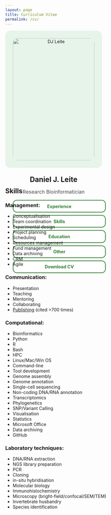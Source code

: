 ```yaml
---
layout: page
title: Curriculum Vitae
permalink: /cv/
---
```

<div class="cv-container">
  <!-- Sidebar -->
  <aside class="cv-sidebar" style="text-align: center;">
    <img src="{{ '/images/DJL_ID_photo.webp' | relative_url }}" alt="DJ Leite">
    <h2>Daniel J. Leite</h2>
    <p>Research Bioinformatician</p>
    <a class="cv-button" onclick="showSection('experience')">Experience</a>
    <a class="cv-button" onclick="showSection('skills')">Skills</a>
    <a class="cv-button" onclick="showSection('education')">Education</a>
    <a class="cv-button" onclick="showSection('other')">Other</a>
    <a class="cv-button" href="/assets/cv/DJ_Leite_CV.pdf" target="_blank">Download CV</a>
  </aside>

  <!-- Main Content -->
  <div class="cv-content">
    <!-- Skills -->
    <div id="skills" class="cv-section active">
      <h2>Skills</h2>
        <h3>Management:</h3>
          <ul>
            <li>Conceptualisation</li>
            <li>Team coordination</li>
            <li>Experimental design</li>
            <li>Project planning</li>
            <li>Scheduling</li>
            <li>Resources management</li>
            <li>Fund management</li>
            <li>Data archiving</li>
            <li>CRM</li>
            <li>Agile</li>
          </ul>
        <h3>Communication:</h3>
            <ul>
            <li>Presentation</li>
            <li>Teaching</li>
            <li>Mentoring</li>
            <li>Collaborating</li>
            <li><a href="https://djleite.github.io/publications" target="_blank">Publishing</a> (cited &gt;700 times)</li>
          </ul>
        <h3>Computational:</h3>
          <ul>
            <li>Bioinformatics</li>
            <li>Python</li>
            <li>R</li>
            <li>Bash</li>
            <li>HPC</li>
            <li>Linux/Mac/Win OS</li>
            <li>Command-line</li>
            <li>Tool development</li>
            <li>Genome assembly</li>
            <li>Genome annotation</li>
            <li>Single-cell sequencing</li>
            <li>Non-coding DNA/RNA annotation</li>
            <li>Transcriptomics</li>
            <li>Phylogenetics</li>
            <li>SNP/Variant Calling</li>
            <li>Visualisation</li>
            <li>Statistics</li>
            <li>Microsoft Office</li>
            <li>Data archiving</li>
            <li>GitHub</li>
          </ul>
        <h3>Laboratory techniques:</h3>
          <ul>
            <li>DNA/RNA extraction</li>
            <li>NGS library preparation</li>
            <li>PCR</li>
            <li>Cloning</li>
            <li>in-situ hybridisation</li>
            <li>Molecular biology</li>
            <li>Immunohistochemistry</li>
            <li>Microscopy (bright-field/confocal/SEM/TEM)</li>
            <li>Invertebrate husbandry</li>
            <li>Species identification</li>
          </ul>
    </div>

<!-- Experience -->
<div id="experience" class="cv-section">
  <h2>Experience</h2>
  <div class="job-entry">
    <div class="job-header">
      <div class="job-title">Senior Bioinformatician and Business Developer</div>
      <div class="job-date">2024 May – Oct</div>
    </div>
    <div class="job-place">Pragmatic Genomics</div>
    <div class="toggle-btn" onclick="toggleJob(this)">Show more ▼</div>
    <div class="job-description">
      <h4>Responsibilities:</h4>
      <ul>
        <li>Developed genomics SaaS tools for cloud-based analyses</li>
        <li>Conceptualised ideas, reviewed and tested using agile practices and GitHub version control</li>
        <li>Established and managed high and low-touch sales funnels</li>
        <li>Improved CRM (Hubspot), customer engagement, automation (Make), and feedback integration</li>
        <li>Optimised website (HTML/CSS), improved design, SEO (Lighthouse), online resources (blogs, tutorials, functionality information), and branding</li>
      </ul>
      <h4>Achievements:</h4>
      <ul>
        <li>Improved front/back-end tool functionality, UX, security, and ensured biological and scientific rigour</li>
        <li>Increased B2B and B2C sales over £50k pa via improved sales funnels and CRM methods</li>
        <li>Overhauled website content, performance, and resources to attract and support customers</li>
      </ul>
    </div>
  </div>

  <div class="job-entry">
    <div class="job-header">
      <div class="job-title">Postdoctoral Researcher</div>
      <div class="job-date">2020 – 2024</div>
    </div>
    <div class="job-place">Durham University</div>
    <div class="toggle-btn" onclick="toggleJob(this)">Show more ▼</div>
    <div class="job-description">
      <h4>Responsibilities:</h4>
      <ul>
        <li>Co-led team coordination, international collaborations, resource and fund management</li>
        <li>Conceived experimental design, technical analyses and scientific interpretations</li>
        <li>Managed data collections, archiving, task designation, communications and publications</li>
        <li>Mentored and supervised Postdocs/PhDs/undergraduates, teaching computational analyses</li>
      </ul>
      <h4>Achievements:</h4>
      <ul>
        <li>Discovered and published new insights of spider development at single-cell resolution</li>
        <li>Assembling and annotating four new spider genomes using NGS long-read (PacBio HiFi/Iso-Seq) and short-read (Illumina DNA/RNA-Seq and Arima HiC) technologies</li>
        <li>Developed novel bioinformatic approaches for studying genome synteny and evolution</li>
      </ul>
      <h4>Projects:</h4>
      <ul>
        <li>Single-cell RNA-Seq (SPLiTseq) transcriptomics analyses of spider development</li>
        <li>Systematic identification of duplicate genes in chelicerate whole genome duplications</li>
      </ul>
    </div>
  </div>

  <div class="job-entry">
    <div class="job-header">
      <div class="job-title">Associate Lecturer</div>
      <div class="job-date">2021 – 2023</div>
    </div>
    <div class="job-place">Oxford Brookes University</div>
    <div class="toggle-btn" onclick="toggleJob(this)">Show more ▼</div>
    <div class="job-description">
      <h4>Responsibilities:</h4>
      <ul>
        <li>Design course material and examinations, in coordination with co-lecturers</li>
        <li>Taught theoretical and bioinformatic practical sessions and mentoring undergraduate students</li>
      </ul>
      <h4>Achievements:</h4>
      <ul>
        <li>Received excellent feedback from students and co-lecturers, evidenced by high exam scores</li>
      </ul>
    </div>
  </div>

  <div class="job-entry">
    <div class="job-header">
      <div class="job-title">Postdoctoral Researcher</div>
      <div class="job-date">2018 – 2020</div>
    </div>
    <div class="job-place">University College London</div>
    <div class="toggle-btn" onclick="toggleJob(this)">Show more ▼</div>
    <div class="job-description">
      <h4>Responsibilities:</h4>
      <ul>
        <li>Co-led an international trip to collect live animals, transport, care, complied to law and regulations</li>
        <li>Conceived of experimental design, technical analyses and scientific interpretations</li>
        <li>Managed data collections, archiving, collaborations and publications</li>
        <li>Mentored PhDs and In2Science outreach, teaching wet-lab and computational analyses</li>
      </ul>
      <h4>Achievements:</h4>
      <ul>
        <li>Sequenced, assembled and published the first polyclad flatworm genome</li>
        <li>Learnt single-cell wet-lab and bioinformatic analyses</li>
        <li>Learnt phylogenetic techniques and methods testing</li>
      </ul>
      <h4>Projects:</h4>
      <ul>
        <li>Genome assembly (PacBio CCS) and annotation of a polyclad flatworm</li>
        <li>Single-cell analysis of early development of spiral cleavage and larva in lophotrochozoans</li>
        <li>Phylogenetic relationships of major animal clades</li>
      </ul>
    </div>
  </div>

  <div class="job-entry">
    <div class="job-header">
      <div class="job-title">Postdoctoral Researcher</div>
      <div class="job-date">2017 – 2018</div>
    </div>
    <div class="job-place">Oxford Brookes University</div>
    <div class="toggle-btn" onclick="toggleJob(this)">Show more ▼</div>
    <div class="job-description">
      <h4>Responsibilities:</h4>
      <ul>
        <li>Managed data collection, analyses, and archiving, and publications</li>
        <li>Conceived experimental design, technical analyses and scientific interpretations</li>
        <li>Mentored and supervised PhDs/undergraduates, teaching computational and wet-lab analyses</li>
      </ul>
      <h4>Achievements:</h4>
      <ul>
        <li>Established international collaborations, acquiring resources that expanded scientific perspective</li>
        <li>First characterisation of all homeobox genes in spiders and support for whole genome duplication</li>
      </ul>
      <h4>Projects:</h4>
      <ul>
        <li>Investigated the homeobox gene repertoires in chelicerate whole genome duplications</li>
        <li>Genome assembly (SPAdes) and variant calling (GATK) between strains of baculoviridae</li>
      </ul>
    </div>
  </div>

</div>
<!-- Education -->
    <div id="education" class="cv-section">
      <h2>Education</h2>
      <div class="job-entry expanded">
        <div class="job-header">
          <div class="job-title">Ph.D. in EvoDevo Genomics</div>
          <div class="job-date">2013 – 2017</div>
        </div>
        <div class="job-place">Oxford Brookes University</div>
        <div class="job-description">
          <ul>
            <li>Thesis “Duplication and divergence of homeobox genes and microRNAs in Chelicerata”</li>
            <li>Published three first-author papers</li>
            <li>Received accolades for presentations and posters</li>
          </ul>
        </div>
      </div>
      <div class="job-entry expanded">
        <div class="job-header">
          <div class="job-title">BSc in Biology (1st Class Honours)</div>
          <div class="job-date">2010 – 2013</div>
        </div>
        <div class="job-place">Oxford Brookes University</div>
        <div class="job-description">
          <ul>
            <li>Evolutionary</li>
            <li>Developmental</li>
            <li>Molecular</li>
            <li>Cellular</li>
            <li>Plant</li>
            <li>Conservation</li>
          </ul>
        </div>
      </div>
    </div>
<!-- Other -->
    <div id="other" class="cv-section">
      <h2>Other</h2>
        <h3>Journal Reviewer:</h3>
          <ul>
            <li>BMC Genomics</li>
            <li>BMC Biology</li>
            <li>Development Genes and Evolution</li>
            <li>JEZ Part B: Molecular and Developmental Evolution</li>
            <li>Nucleic Acids Research</li>
            <li>Proceedings of the Royal Society London B</li>
          </ul>
        <h3>Key conference presentations:</h3>
          <ul>
            <li>Keynote at DZG, Kassel, Germany (2023)</li>
            <li>Invited speaker at Spider Workshop, Durham, UK (2022)</li>
            <li>Speaker at Darwin Tree of Life, UK (2021)</li>
            <li>Speaker at SpiderWeb, Göttingen, Germany (2017)</li>
            <li>Speaker at SpiderWeb, Jena, Germany (2014)</li>
          </ul>
        <h3>Teaching and outreach:</h3>
          <ul>
            <li>Associate lecturer (2021 – 2023)</li>
            <li>Supervisor of undergraduates, masters, and Ph.D. students (2013 – 2024)</li>
            <li>Outreach with In2Science (2019) and primary schools (2014 – 2017)</li>
          </ul>
        <h3>Gatsby Plant Summer School (2011):</h3>
          <ul>
            <li>Experience and training in research ideas and solutions in plant science</li>
          </ul>
    </div>
  </div>
</div>

<!-- Styles -->
<style>
  .cv-container {
    display: flex;
    flex-wrap: wrap;
    gap: 2rem;
  }

  .cv-sidebar {
    background-color: #e6f4ea;
    padding: 1.5rem;
    border-radius: 1rem;
    width: 260px;
    text-align: center;
    flex-shrink: 0;
  }

  .cv-sidebar img {
    width: 100%;
    border-radius: 1rem;
    margin-bottom: 1rem;
  }

  .cv-sidebar h2 {
    margin-bottom: 0.2rem;
    font-size: 1.4rem;
  }

  .cv-sidebar p {
    font-size: 1rem;
    color: #4a4a4a;
    margin-bottom: 1rem;
  }

  .cv-button {
    display: block;
    width: 100%;
    margin: 0.5rem 0;
    padding: 0.6rem 1rem;
    background: white;
    border: 2px solid #2e7d32;
    color: #2e7d32;
    font-weight: bold;
    border-radius: 0.8rem;
    cursor: pointer;
    text-align: center;
    text-decoration: none;
  }

  .cv-button:hover {
    background-color: #cdecd1;
  }

  .cv-content {
    flex: 1;
    min-width: 300px;
  }

  .cv-section {
    display: none;
    margin-bottom: 2rem;
  }

  .cv-section.active {
    display: block;
  }

  .job-entry {
    margin-bottom: 1.5rem;
    border-bottom: 1px solid #ddd;
    padding-bottom: 1rem;
  }

  .job-header {
    display: flex;
    justify-content: space-between;
    align-items: baseline;
    font-weight: bold;
  }

  .job-title {
    font-size: 1.1rem;
  }

  .job-place {
    font-style: italic;
    color: #555;
    margin-bottom: 0.5rem;
  }

  .job-description {
    display: none;
    padding-left: 0.5rem;
  }

  .job-entry.expanded .job-description {
    display: block;
  }

  .job-entry .toggle-btn {
    color: #2e7d32;
    font-size: 0.9rem;
    cursor: pointer;
    margin-top: 0.3rem;
  }

</style>



<!-- JS for Tab Switching -->
<script>
  function showSection(id) {
    document.querySelectorAll('.cv-section').forEach(section => {
      section.classList.remove('active');
    });
    document.getElementById(id).classList.add('active');
  }

  function toggleJob(element) {
    const entry = element.closest('.job-entry');
    entry.classList.toggle('expanded');
    element.textContent = entry.classList.contains('expanded') ? "Show less ▲" : "Show more ▼";
  }
</script>


<!--
[Skills](/cv#skills)

[Experience](/cv#experience)

[Education](/cv#education)

[Other](/cv#other)

***

# SKILLS

## Management: 
- Conceptualisation
- Team coordination
- Experimental design
- Project planning
- Scheduling
- Resources management
- Fund management
- Data archiving
- CRM
- Agile

## Communication: 
- Presentation
- Teaching
- Mentoring
- Collaborating
- [Publishing](https://djleite.github.io/publications) (cited >700 times) 

## Computational: 
- Bioinformatics
- Python
- R
- Bash
- HPC
- Linux/Mac/Win OS
- Command-line
- Tool development
- Genome assembly
- Genome annotation
- Single-cell sequencing
- Non-coding DNA/RNA annotation
- Transcriptomics
- Phylogenetics
- SNP/Variant Calling
- Visualisation
- Statistics
- Microsoft Office
- Data archiving
- GitHub

## Laboratory techniques: 
- DNA/RNA extraction
- NGS library preparation
- PCR
- Cloning
- in-situ hybridisation
- Molecular biology
- Immunohistochemistry
- Microscopy (bright-field/confocal/SEM/TEM)
- Invertebrate husbandry
- Species identification

***

# EXPERIENCE

## Senior Bioinformatician and Business Developer - Pragmatic Genomics (2024 May - Oct)

### Responsibilities:
- Developed genomics SaaS tools for cloud-based analyses
- Conceptualised ideas, reviewed and tested using agile practices and GitHub version control
- Established and managed high and low-touch sales funnels
- Improved CRM (Hubspot), customer engagement, automation (Make), and feedback integration
- Optimised website (HTML/CSS), improved design, SEO (Lighthouse), online resources (blogs, tutorials, functionality information), and branding

### Achievements:
- Improved front/back-end tool functionality, UX, security, and ensured biological and scientific rigour
- Increased B2B and B2C sales over £50k pa via improved sales funnels and CRM methods
- Overhauled website content, performance, and resources to attract and support customers

## Postdoctoral Researcher – Durham University (2020 – 2024)

### Responsibilities:
- Co-led team coordination, international collaborations, resource and fund management
- Conceived experimental design, technical analyses and scientific interpretations 
- Managed data collections, archiving, task designation, communications and publications
- Mentored and supervised Postdocs/PhDs/undergraduates, teaching computational analyses

### Achievements:
- Discovered and published new insights of spider development at single-cell resolution 
- Assembling and annotating four new spider genomes using NGS long-read (PacBio HiFi/Iso-Seq) and short-read (Illumina DNA/RNA-Seq and Arima HiC) technologies
- Developed novel bioinformatic approaches for studying genome synteny and evolution

### Projects:
- Single-cell RNA-Seq (SPLiTseq) transcriptomics analyses of spider development 
- Systematic identification of duplicate genes in chelicerate whole genome duplications

## Associate Lecturer – Oxford Brookes University (2021 – 2023)

### Responsibilities:
- Design course material and examinations, in coordination with co-lecturers
- Taught theoretical and bioinformatic practical sessions and mentoring undergraduate students

### Achievements:
- Received positive feedback from students and co-lecturers, evidenced by high exam scores

## Postdoctoral Researcher – University College London (2018 – 2020)

### Responsibilities:
- Co-led an international trip to collect live animals, transport, care, complied to law and regulations
- Conceived of experimental design, technical analyses and scientific interpretations 
- Managed data collections, archiving, collaborations and publications
- Mentored PhDs and In2Science outreach, teaching wet-lab and computational analyses

### Achievements:
- Sequenced, assembled and published the first polyclad flatworm genome
- Learnt single-cell wet-lab and bioinformatic analyses

### Projects:
- Genome assembly (PacBio CCS) and annotation of a polyclad flatworm
- Single-cell analysis of early development of spiral cleavage and larva in lophotrochozoans
- Phylogenetic relationships of major animal clades

## Postdoctoral Researcher – Oxford Brookes University (2017 – 2018)

### Responsibilities:
- Managed data collection, analyses, and archiving, and publications  
- Conceived experimental design, technical analyses and scientific interpretations 
- Mentored and supervised PhDs/undergraduates, teaching computational and wet-lab analyses

### Achievements:
- Established international collaborations, acquiring resources that expanded scientific perspective
- First characterisation of all homeobox genes in spiders and support for whole genome duplication

### Projects:
- Investigated the homeobox gene repertoires in chelicerate whole genome duplications
- Genome assembly (SPAdes) and variant calling (GATK) between strains of baculoviridae

***

# EDUCATION

## Ph.D. – Oxford Brookes University (2013 – 2017)
- Thesis “Duplication and divergence of homeobox genes and microRNAs in Chelicerata”
- Published three first-author papers and received accolades for presentations and posters

## BSc– Oxford Brookes University (2010 – 2013)
1st Class Honours - Evolutionary | Developmental | Molecular | Cellular | Plant | Conservation

***

# OTHER

## Journal Reviewer: 
- BMC Genomics
- BMC Biology
- Proc. of the Royal Society London B
- Nucleic Acids Research
- Development Genes and Evolution
- JEZ Part B: Molecular and Developmental Evolution

## Key conference presentations: 
- Keynote at DZG, Kassel, Germany (2023)
- Invited speaker at Spider Workshop, Durham, UK (2022)
- Speaker at Darwin Tree of Life, UK (2021)
- Speaker at SpiderWeb, Göttingen, Germany (2017)
- Speaker at SpiderWeb, Jena, Germany (2014)

## Teaching and outreach:
- Associate lecturer (2021 – 2023)
- Supervisor of undergraduates, masters, and Ph.D. students (2013 – 2024)
- Outreach with In2Science (2019) and primary schools (2014 – 2017)

## Gatsby Plant Summer School (2011):
Experience and training in research ideas and solutions in plant science.

-->
